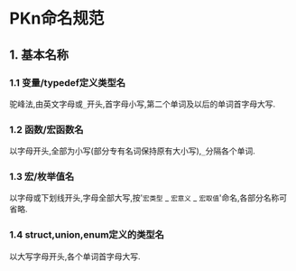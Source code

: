 
PKn命名规范
=

## 1. 基本名称
### 1.1 变量/typedef定义类型名
驼峰法,由英文字母或`_`开头,首字母小写,第二个单词及以后的单词首字母大写.
### 1.2 函数/宏函数名
以字母开头,全部为小写(部分专有名词保持原有大小写),`_`分隔各个单词.
### 1.3 宏/枚举值名
以字母或下划线开头,字母全部大写,按'`宏类型` _ `宏意义` _ `宏取值`'命名,各部分名称可省略.
### 1.4 struct,union,enum定义的类型名
以大写字母开头,各个单词首字母大写.

